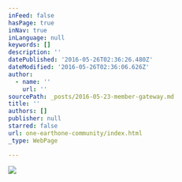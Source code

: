 ```yaml
---
inFeed: false
hasPage: true
inNav: true
inLanguage: null
keywords: []
description: ''
datePublished: '2016-05-26T02:36:26.480Z'
dateModified: '2016-05-26T02:36:06.626Z'
author:
  - name: ''
    url: ''
sourcePath: _posts/2016-05-23-member-gateway.md
title: ''
authors: []
publisher: null
starred: false
url: one-earthone-community/index.html
_type: WebPage

---
```

![](https://the-grid-user-content.s3-us-west-2.amazonaws.com/f3af5b02-cedb-4a3e-a269-6845cb29b338.png)
